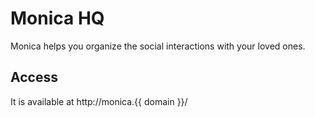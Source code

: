 # Monica HQ

Monica helps you organize the social interactions with your loved ones.

## Access

It is available at http://monica.{{ domain }}/